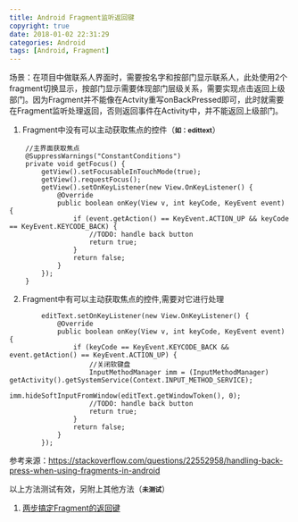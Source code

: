 ```yaml
---
title: Android Fragment监听返回键
copyright: true
date: 2018-01-02 22:31:29
categories: Android
tags: [Android, Fragment]
---
```

场景：在项目中做联系人界面时，需要按名字和按部门显示联系人，此处使用2个fragment切换显示，按部门显示需要体现部门层级关系，需要实现点击返回上级部门。因为Fragment并不能像在Actvity重写onBackPressed即可，此时就需要在Fragment监听处理返回，否则返回事件在Activity中，并不能返回上级部门。

1. Fragment中没有可以主动获取焦点的控件（**<small>如：edittext</small>**）
```
    //主界面获取焦点
    @SuppressWarnings("ConstantConditions")
    private void getFocus() {
        getView().setFocusableInTouchMode(true);
        getView().requestFocus();
        getView().setOnKeyListener(new View.OnKeyListener() {
            @Override
            public boolean onKey(View v, int keyCode, KeyEvent event) {
                if (event.getAction() == KeyEvent.ACTION_UP && keyCode == KeyEvent.KEYCODE_BACK) {
                    //TODO: handle back button
                    return true;
                }
                return false;
            }
        });
    }
```

2. Fragment中有可以主动获取焦点的控件,需要对它进行处理
```
        editText.setOnKeyListener(new View.OnKeyListener() {
            @Override
            public boolean onKey(View v, int keyCode, KeyEvent event) {
                if (keyCode == KeyEvent.KEYCODE_BACK && event.getAction() == KeyEvent.ACTION_UP) {
                    //关闭软键盘
                    InputMethodManager imm = (InputMethodManager) getActivity().getSystemService(Context.INPUT_METHOD_SERVICE);
                    imm.hideSoftInputFromWindow(editText.getWindowToken(), 0);
                    //TODO: handle back button
                    return true;
                }
                return false;
            }
        });
```

参考来源：https://stackoverflow.com/questions/22552958/handling-back-press-when-using-fragments-in-android

以上方法测试有效，另附上其他方法（**<small>未测试</small>**）
1. [两步搞定Fragment的返回键](http://www.jianshu.com/p/fff1ef649fc0)